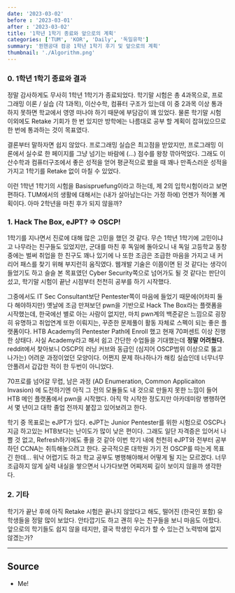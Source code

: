 ```yaml
---
date: '2023-03-02'
before : '2023-03-01'
after : '2023-03-02'
title: '1학년 1학기 종료와 앞으로의 계획'
categories: ['TUM', 'KOR', 'Daily', '독일유학']
summary: '뮌헨공대 컴공 1학년 1학기 후기 및 앞으로의 계획'
thumbnail: './Algorithm.png'
---
```


### 0. 1학년 1학기 종료와 결과

정말 감사하게도 무사히 1학년 1학기가 종료되었다. 학기말 시험은 총 4과목으로, 프로그래밍 이론 / 실습 (각 1과목), 이산수학, 컴퓨터 구조가 있는데 이 중 2과목 이상 통과하지 못하면
학교에서 영영 떠나야 하기 때문에 부담감이 꽤 있었다. 물론 학기말 시험 이외에도 Retake 기회가 한 번 있지만 방학에는 나름대로 공부 할 계획이 잡혀있으므로 한 번에 통과하는 것이 목표였다. 


결론부터 말하자면 쉽지 않았다. 프로그래밍 실습은 최고점을 받았지만, 프로그래밍 이론에서 실수로 한 페이지를 그냥 넘기는 바람에 (...) 점수를 왕창 깎아먹었다. 그래도 이산수학과 컴퓨터구조에서 좋은 성적을 얻어 평균적으로 봤을 때 꽤나 만족스러운 성적을 가지고 1학기를 Retake 없이 마칠 수 있었다. 


이런 1학년 1학기의 시험을 Basispruefung이라고 하는데, 제 2의 입학시험이라고 보면 편하다. TUM에서의 생활에 대해서는 (내가 살아남는다는 가정 하에) 언젠가 적어볼 계획이다. 아마 2학년을 마친 후가 되지 않을까?

### 1. Hack The Box, eJPT? => OSCP!

1학기를 지나면서 진로에 대해 많은 고민을 했던 것 같다. 무슨 1학년 1학기에 고민이냐고 나무라는 친구들도 있었지만, 군대를 마친 후 독일에 돌아오니 내 독일 고등학교 동창중에는 벌써 취업을 한 친구도 꽤나 있기에 나 또한 조금은 조급한 마음을 가지고 내 커리어 패스를 찾기 위해 부지런히 움직였다. 웹개발 기술은 이쯤이면 된 것 같다는 생각이 들었기도 하고 슬슬 본 목표였던 Cyber Security쪽으로 넘어가도 될 것 같다는 판단이 섰고, 학기말 시험이 끝난 시점부터 천천히 공부를 하기 시작했다. 


그중에서도 IT Sec Consultant보단 Pentester쪽이 마음에 들었기 때문에(어차피 둘 다 해야하지만) 옛날에 조금 만져보던 pwn을 기반으로 Hack The Box라는 플랫폼을 시작했는데, 한국에선 별로 아는 사람이 없지만, 마치 pwn계의 백준같은 느낌으로 굉장히 유명하고 취업연계 또한 이뤄지는, 꾸준한 문제풀이 활동 자체로 스펙이 되는 좋은 플랫폼이다. HTB Academy의 Pentester Path에 Enroll 했고 현재 70퍼센트 이상 진행한 상태다. 사실 Academy라고 해서 쉽고 간단한 수업들을 기대했는데 **정말 어려웠다.** reddit에서 찾아보니 OSCP의 러닝 커브와 동급인 (심지어 OSCP범위 이상으로 뚫고 나가는) 어려운 과정이었던 모양이다. 어쩐지 문제 하나하나가 해킹 실습인데 너무너무 안풀려서 갑갑한 적이 한 두번이 아니었다.


70프로를 넘어갈 무렵, 남은 과정 (AD Enumeration, Common Applicaiton Invasion) 에 도전하기엔 아직 그 전의 모듈들도 내 것으로 만들지 못한 느낌이 들어 HTB 메인 플랫폼에서 pwn을 시작했다. 아직 막 시작한 정도지만 아카데미랑 병행하면서 몇 년이고 대학 졸업 전까지 붙잡고 있어보려고 한다.


학기 중 목표로는 eJPT가 있다.
eJPT는 Junior Pentester를 위한 시험으로 OSCP나 지금 하고있는 HTB보다는 난이도가 많이 낮은 편이다. 그래도 일단 자격증은 있어서 나쁠 것 없고, Refresh하기에도 좋을 것 같아 이번 학기 내에 천천히 eJPT와 전부터 공부하던 CCNA는 취득해놓으려고 한다. 궁극적으론 대학원 가기 전 OSCP를 따는게 목표긴 한데... 워낙 어렵기도 하고 학교 공부도 병행해야해서 어떻게 될 지는 모르겠다. 너무 조급하지 않게 실력 내실을 쌓으면서 나가다보면 어찌저찌 길이 보이지 않을까 생각한다.

### 2. 기타

학기가 끝난 후에 아직 Retake 시험은 끝나지 않았다고 해도, 떨어진 (한국인 포함) 유학생들을 정말 많이 보았다. 안타깝기도 하고 괜히 우는 친구들을 보니 마음도 아팠다. 앞으로의 학기들도 쉽지 않을 테지만, 결국 학생인 우리가 할 수 있는건 노력밖에 없지 않겠는가?


 ---
## Source

- Me!



